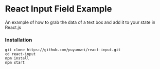 # React Input Field Example

An example of how to grab the data of a text box and add it to your state in React.js

### Installation

```
git clone https://github.com/puyanwei/react-input.git
cd react-input
npm install
npm start
```
